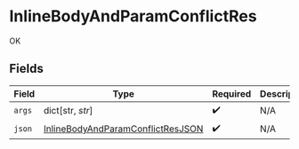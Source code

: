 # InlineBodyAndParamConflictRes

OK


## Fields

| Field                                                                                             | Type                                                                                              | Required                                                                                          | Description                                                                                       |
| ------------------------------------------------------------------------------------------------- | ------------------------------------------------------------------------------------------------- | ------------------------------------------------------------------------------------------------- | ------------------------------------------------------------------------------------------------- |
| `args`                                                                                            | dict[str, *str*]                                                                                  | :heavy_check_mark:                                                                                | N/A                                                                                               |
| `json`                                                                                            | [InlineBodyAndParamConflictResJSON](../../models/operations/inlinebodyandparamconflictresjson.md) | :heavy_check_mark:                                                                                | N/A                                                                                               |